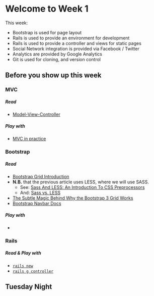 # Welcome to Week 1

This week:

* Bootstrap is used for page layout
* Rails is used to provide an environment for development
* Rails is used to provide a controller and views for static pages
* Social Network integration is provided via Facebook / Twitter
* Analytics are provided by Google Analytics
* Git is used for cloning, and version control

## Before you show up this week

### MVC

##### Read
* [Model-View-Controller](https://github.com/hfc-tech-academy/tutorials/blob/master/rails/general/rails_mvc.md)

##### Play with
* [MVC in practice](https://github.com/hfc-tech-academy/tutorials/blob/master/rails/general/rails_mvc_example.md)

### Bootstrap
##### Read
* [Bootstrap Grid Introduction](http://www.helloerik.com/bootstrap-3-grid-introduction)  
* **N.B.** that the previous article uses LESS, where we will use SASS.
    * See: [Sass And LESS: An Introduction To CSS Preprocessors](http://www.vanseodesign.com/css/css-preprocessors/) 
    * And: [Sass vs. LESS](http://css-tricks.com/sass-vs-less/)
* [The Subtle Magic Behind Why the Bootstrap 3 Grid Works](http://www.helloerik.com/the-subtle-magic-behind-why-the-bootstrap-3-grid-works)
* [Bootstrap Navbar Docs](http://getbootstrap.com/components/#navbar)

##### Play with
* 

### Rails

##### Read & Play with
* [`rails new`](https://github.com/hfc-tech-academy/tutorials/blob/master/rails/command_line/rails_new.md)
* [`rails g controller`](https://github.com/hfc-tech-academy/tutorials/blob/master/rails/controller/rails_g_controller.md)


## Tuesday Night


